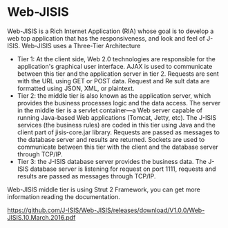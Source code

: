 # Web-JISIS

Web-JISIS is a Rich Internet Application (RIA) whose goal is to develop a web top application that has the responsiveness, and look and feel of J-ISIS.
Web-JISIS uses a Three-Tier Architecture
* Tier 1: At the client side, Web 2.0 technologies are responsible for the application's graphical user interface. AJAX is used to communicate between this tier and the application server in tier 2. Requests are sent with the URL using GET or POST data. Request and Re sult data are formatted using JSON, XML, or plaintext.
* Tier 2: the middle tier is also known as the application server, which provides the business processes logic and the data access. The server in the middle tier is a servlet container—a Web server capable of running Java-based Web applications (Tomcat, Jetty, etc). The J-ISIS services (the business rules) are coded in this tier using Java and the client part of jisis-core.jar library. Requests are passed as messages to the database server and results are returned. Sockets are used to communicate between this tier with the client and the database server through TCP/IP.
* Tier 3: the J-ISIS database server provides the business data. The J-ISIS database server is listening for request on port 1111, requests and results are passed as messages through TCP/IP.

Web-JISIS middle tier is using Strut 2 Framework, you can get more information reading the documentation.

<https://github.com/J-ISIS/Web-JISIS/releases/download/V1.0.0/Web-JISIS.10.March.2016.pdf>

